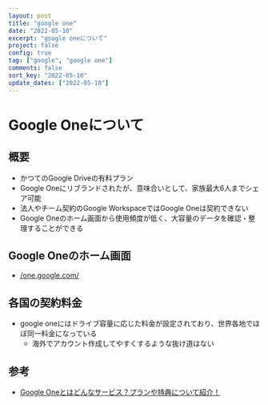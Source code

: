 ```yaml
---
layout: post
title: "google one"
date: "2022-05-10"
excerpt: "google oneについて"
project: false
config: true
tag: ["google", "google one"]
comments: false
sort_key: "2022-05-10"
update_dates: ["2022-05-10"]
---
```


# Google Oneについて

## 概要
 - かつてのGoogle Driveの有料プラン
 - Google Oneにリブランドされたが、意味合いとして、家族最大6人までシェア可能
 - 法人やチーム契約のGoogle WorkspaceではGoogle Oneは契約できない
 - Google Oneのホーム画面から使用頻度が低く、大容量のデータを確認・整理することができる

## Google Oneのホーム画面
 - [/one.google.com/](https://one.google.com/home)


## 各国の契約料金
 - google oneにはドライブ容量に応じた料金が設定されており、世界各地でほぼ同一料金になっている
   - 海外でアカウント作成してやすくするような抜け道はない

## 参考
 - [Google Oneとはどんなサービス？プランや特典について紹介！](https://arrowslife.fcnt.com/guide/article92.html)

